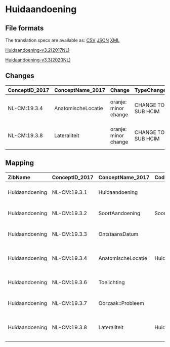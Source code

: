 # Huidaandoening
## File formats

The translation specs are available as: 
[CSV](../csv/Huidaandoening.csv) [JSON](../json/Huidaandoening.json) [XML](../xml/Huidaandoening.xml)



[Huidaandoening-v3.2(2017NL)](https://zibs.nl/wiki/Huidaandoening-v3.2(2017NL))

[Huidaandoening-v3.3(2020NL)](https://zibs.nl/wiki/Huidaandoening-v3.3(2020NL))









## Changes

| ConceptID_2017   | ConceptName_2017   | Change               | TypeChange         | Impact_heen   | TRANSLATIE_spec_heen                                                                                                                                                     | Impact_terug   | TRANSLATIE_spec_terug                                                    | Omschrijving                                            |
|:-----------------|:-------------------|:---------------------|:-------------------|:--------------|:-------------------------------------------------------------------------------------------------------------------------------------------------------------------------|:---------------|:-------------------------------------------------------------------------|:--------------------------------------------------------|
| NL-CM:19.3.4     | AnatomischeLocatie | oranje: minor change | CHANGE TO SUB HCIM | Medium        | codelist [HuidaandoeningAnatomischeLocatieCodelijst]->[LocatieCodelijst]                                                                                                 | Medium         | codelist [LocatieCodelijst]->[HuidaandoeningAnatomischeLocatieCodelijst] | nieuwe verwijzing naar sub-bouwsteen anatomischeLocatie |
| NL-CM:19.3.8     | Lateraliteit       | oranje: minor change | CHANGE TO SUB HCIM | Medium        | codelist [HuidaandoeningLateraliteitCodelijst]->[LateraliteitCodelijst (http://decor.nictiz.nl/fhir/ValueSet/2.16.840.1.113883.2.4.3.11.60.40.2.20.7.2--20200901000000)] | Medium         | codelist [LateraliteitCodelijst]->[HuidaandoeningLateraliteitCodelijst]  | nieuwe verwijzing naar sub-bouwsteen anatomischeLocatie |

## Mapping

| ZibName        | ConceptID_2017   | ConceptName_2017   | Codelists_2017                            | Change                  | ConceptID_2020   | ConceptName_2020   | Codelists_2020           | Bits     | Omschrijving                                            | TypeChange         | Impact_heen   | TRANSLATIE_spec_heen                                                                                                                                                     | Impact_terug   | TRANSLATIE_spec_terug                                                    |
|:---------------|:-----------------|:-------------------|:------------------------------------------|:------------------------|:-----------------|:-------------------|:-------------------------|:---------|:--------------------------------------------------------|:-------------------|:--------------|:-------------------------------------------------------------------------------------------------------------------------------------------------------------------------|:---------------|:-------------------------------------------------------------------------|
| Huidaandoening | NL-CM:19.3.1     | Huidaandoening     |                                           | groen: geen wijzigingen | NL-CM:19.3.1     | Huidaandoening     |                          |          |                                                         |                    |               |                                                                                                                                                                          |                |                                                                          |
| Huidaandoening | NL-CM:19.3.2     | SoortAandoening    | SoortAandoeningCodelijst                  | groen: geen wijzigingen | NL-CM:19.3.2     | SoortAandoening    | SoortAandoeningCodelijst |          |                                                         |                    |               |                                                                                                                                                                          |                |                                                                          |
| Huidaandoening | NL-CM:19.3.3     | OntstaansDatum     |                                           | groen: geen wijzigingen | NL-CM:19.3.3     | OntstaansDatum     |                          |          |                                                         |                    |               |                                                                                                                                                                          |                |                                                                          |
| Huidaandoening | NL-CM:19.3.4     | AnatomischeLocatie | HuidaandoeningAnatomischeLocatieCodelijst | oranje: minor change    | NL-CM:19.1.14    | Locatie            | LocatieCodelijst         | ZIB-1116 | nieuwe verwijzing naar sub-bouwsteen anatomischeLocatie | CHANGE TO SUB HCIM | Medium        | codelist [HuidaandoeningAnatomischeLocatieCodelijst]->[LocatieCodelijst]                                                                                                 | Medium         | codelist [LocatieCodelijst]->[HuidaandoeningAnatomischeLocatieCodelijst] |
| Huidaandoening | NL-CM:19.3.6     | Toelichting        |                                           | groen: geen wijzigingen | NL-CM:19.3.6     | Toelichting        |                          |          |                                                         |                    |               |                                                                                                                                                                          |                |                                                                          |
| Huidaandoening | NL-CM:19.3.7     | Oorzaak::Probleem  |                                           | groen: geen wijzigingen | NL-CM:19.3.7     | Oorzaak::Probleem  |                          |          |                                                         |                    |               |                                                                                                                                                                          |                |                                                                          |
| Huidaandoening | NL-CM:19.3.8     | Lateraliteit       | HuidaandoeningLateraliteitCodelijst       | oranje: minor change    | NL-CM:19.1.14    | Lateraliteit       | LateraliteitCodelijst    | ZIB-1116 | nieuwe verwijzing naar sub-bouwsteen anatomischeLocatie | CHANGE TO SUB HCIM | Medium        | codelist [HuidaandoeningLateraliteitCodelijst]->[LateraliteitCodelijst (http://decor.nictiz.nl/fhir/ValueSet/2.16.840.1.113883.2.4.3.11.60.40.2.20.7.2--20200901000000)] | Medium         | codelist [LateraliteitCodelijst]->[HuidaandoeningLateraliteitCodelijst]  |

